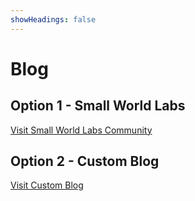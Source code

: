 ```yaml
---
showHeadings: false
---
```


# Blog

## Option 1 - Small World Labs

<a href="{{ site.communityblogurl }}" target="_blank" class="btn btn-primary">Visit Small World Labs Community</a>

## Option 2 - Custom Blog

<a href="{{ '/resources/blog/home/' | prepend: site.baseurl }}" class="btn btn-primary">Visit Custom Blog</a>
